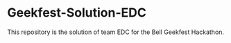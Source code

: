 # Geekfest-Solution-EDC
This repository is the solution of team EDC for the Bell Geekfest Hackathon.
